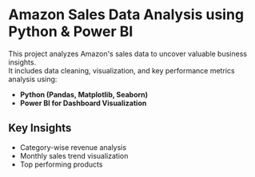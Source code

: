 # Amazon Sales Data Analysis using Python & Power BI

This project analyzes Amazon's sales data to uncover valuable business insights.  
It includes data cleaning, visualization, and key performance metrics analysis using:
- **Python (Pandas, Matplotlib, Seaborn)**
- **Power BI for Dashboard Visualization**

## Key Insights
- Category-wise revenue analysis
- Monthly sales trend visualization
- Top performing products
